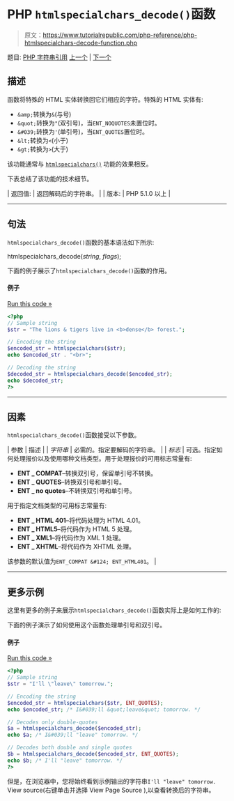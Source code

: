 # PHP `htmlspecialchars_decode()`函数

> 原文：<https://www.tutorialrepublic.com/php-reference/php-htmlspecialchars-decode-function.php>

题目: [PHP 字符串引用](php-string-functions.php) [上一个](php-htmlentities-function.php) | [下一个](php-htmlspecialchars-function.php)

## 描述

函数将特殊的 HTML 实体转换回它们相应的字符。特殊的 HTML 实体有:

*   `&amp;`转换为`&`(与号)
*   `&quot;`转换为`"`(双引号)，当`ENT_NOQUOTES`未置位时。
*   `&#039;`转换为`'`(单引号)，当`ENT_QUOTES`置位时。
*   `&lt;`转换为`<`(小于)
*   `&gt;`转换为`>`(大于)

该功能通常与 [`htmlspecialchars()`](php-htmlspecialchars-function.php) 功能的效果相反。

下表总结了该功能的技术细节。

| 返回值: | 返回解码后的字符串。 |
| 版本: | PHP 5.1.0 以上 |

* * *

## 句法

`htmlspecialchars_decode()`函数的基本语法如下所示:

htmlspecialchars_decode(*string*, *flags*);

下面的例子展示了`htmlspecialchars_decode()`函数的作用。

#### 例子

[Run this code »](../codelab.php?topic=php&file=convert-special-html-entities-back-to-characters "Run this code to view the output")

```php
<?php
// Sample string
$str = "The lions & tigers live in <b>dense</b> forest.";

// Encoding the string
$encoded_str = htmlspecialchars($str);
echo $encoded_str . "<br>";

// Decoding the string
$decoded_str = htmlspecialchars_decode($encoded_str);
echo $decoded_str;
?>
```

* * *

## 因素

`htmlspecialchars_decode()`函数接受以下参数。

| 参数 | 描述 |
| *字符串* | 必需的。指定要解码的字符串。 |
| *标志* | 可选。指定如何处理报价以及使用哪种文档类型。用于处理报价的可用标志常量有:

*   **ENT _ COMPAT**–转换双引号，保留单引号不转换。
*   **ENT _ QUOTES**–转换双引号和单引号。
*   **ENT _ no quotes**–不转换双引号和单引号。

用于指定文档类型的可用标志常量有:

*   **ENT _ HTML 401**–将代码处理为 HTML 4.01。
*   **ENT _ HTML5**–将代码作为 HTML 5 处理。
*   **ENT _ XML1**–将代码作为 XML 1 处理。
*   **ENT _ XHTML**–将代码作为 XHTML 处理。

该参数的默认值为`ENT_COMPAT &#124; ENT_HTML401`。 |

* * *

## 更多示例

这里有更多的例子来展示`htmlspecialchars_decode()`函数实际上是如何工作的:

下面的例子演示了如何使用这个函数处理单引号和双引号。

#### 例子

[Run this code »](../codelab.php?topic=php&file=handling-quotes-using-htmlspecialchars-decode "Run this code to view the output")

```php
<?php
// Sample string
$str = "I'll \"leave\" tomorrow.";

// Encoding the string
$encoded_str = htmlspecialchars($str, ENT_QUOTES);
echo $encoded_str; /* I&#039;ll &quot;leave&quot; tomorrow. */

// Decodes only double-quotes
$a = htmlspecialchars_decode($encoded_str);
echo $a; /* I&#039;ll "leave" tomorrow. */

// Decodes both double and single quotes
$b = htmlspecialchars_decode($encoded_str, ENT_QUOTES);
echo $b; /* I'll "leave" tomorrow. */
?>
```

但是，在浏览器中，您将始终看到示例输出的字符串`I'll "leave" tomorrow.` View source(右键单击并选择 View Page Source ),以查看转换后的字符串。